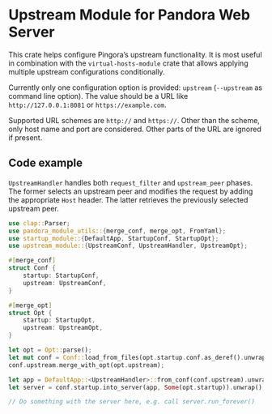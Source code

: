 # Upstream Module for Pandora Web Server

This crate helps configure Pingora’s upstream functionality. It is most useful in combination
with the `virtual-hosts-module` crate that allows applying multiple upstream configurations
conditionally.

Currently only one configuration option is provided: `upstream` (`--upstream` as command line
option). The value should be a URL like `http://127.0.0.1:8081` or `https://example.com`.

Supported URL schemes are `http://` and `https://`. Other than the scheme, only host name and
port are considered. Other parts of the URL are ignored if present.

## Code example

`UpstreamHandler` handles both `request_filter` and `upstream_peer` phases. The former selects
an upstream peer and modifies the request by adding the appropriate `Host` header. The latter
retrieves the previously selected upstream peer.

```rust
use clap::Parser;
use pandora_module_utils::{merge_conf, merge_opt, FromYaml};
use startup_module::{DefaultApp, StartupConf, StartupOpt};
use upstream_module::{UpstreamConf, UpstreamHandler, UpstreamOpt};

#[merge_conf]
struct Conf {
    startup: StartupConf,
    upstream: UpstreamConf,
}

#[merge_opt]
struct Opt {
    startup: StartupOpt,
    upstream: UpstreamOpt,
}

let opt = Opt::parse();
let mut conf = Conf::load_from_files(opt.startup.conf.as_deref().unwrap_or(&[])).unwrap();
conf.upstream.merge_with_opt(opt.upstream);

let app = DefaultApp::<UpstreamHandler>::from_conf(conf.upstream).unwrap();
let server = conf.startup.into_server(app, Some(opt.startup)).unwrap();

// Do something with the server here, e.g. call server.run_forever()
```

